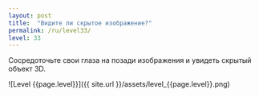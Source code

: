 ```yaml
---
layout: post
title:  "Видите ли скрытое изображение?"
permalink: /ru/level33/
level: 33
---
```

Сосредоточьте свои глаза на позади изображения и увидеть скрытый объект 3D.

![Level {{page.level}}]({{ site.url }}/assets/level_{{page.level}}.png)